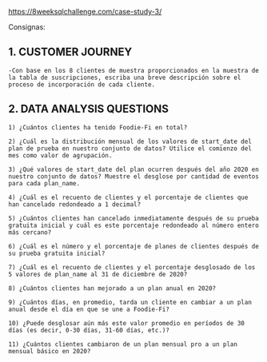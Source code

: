 


https://8weeksqlchallenge.com/case-study-3/

Consignas: 

## 1. CUSTOMER JOURNEY

    -Con base en los 8 clientes de muestra proporcionados en la muestra de la tabla de suscripciones, escriba una breve descripción sobre el proceso de incorporación de cada cliente.

## 2. DATA ANALYSIS QUESTIONS

    1) ¿Cuántos clientes ha tenido Foodie-Fi en total?

    2) ¿Cuál es la distribución mensual de los valores de start_date del plan de prueba en nuestro conjunto de datos? Utilice el comienzo del mes como valor de agrupación.

    3) ¿Qué valores de start_date del plan ocurren después del año 2020 en nuestro conjunto de datos? Muestre el desglose por cantidad de eventos para cada plan_name.

    4) ¿Cuál es el recuento de clientes y el porcentaje de clientes que han cancelado redondeado a 1 decimal?

    5) ¿Cuántos clientes han cancelado inmediatamente después de su prueba gratuita inicial y cuál es este porcentaje redondeado al número entero más cercano?

    6) ¿Cuál es el número y el porcentaje de planes de clientes después de su prueba gratuita inicial?

    7) ¿Cuál es el recuento de clientes y el porcentaje desglosado de los 5 valores de plan_name al 31 de diciembre de 2020?

    8) ¿Cuántos clientes han mejorado a un plan anual en 2020?

    9) ¿Cuántos días, en promedio, tarda un cliente en cambiar a un plan anual desde el día en que se une a Foodie-Fi?

    10) ¿Puede desglosar aún más este valor promedio en períodos de 30 días (es decir, 0-30 días, 31-60 días, etc.)?

    11) ¿Cuántos clientes cambiaron de un plan mensual pro a un plan mensual básico en 2020?

